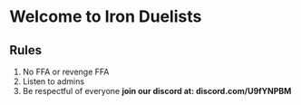 # Welcome to Iron Duelists
## Rules
1. No FFA or revenge FFA
2. Listen to admins
3. Be respectful of everyone 
**join our discord at: discord.com/U9fYNPBM**

